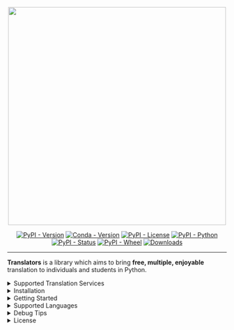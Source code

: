 <p align="center">
  <img src="https://github.com/UlionTse/translators/blob/master/docs/translators_logo.png" width="500"/>
</p>
<p align="center">
  <a href="https://pypi.org/project/translators"><img alt="PyPI - Version" src="https://img.shields.io/pypi/v/translators.svg"></a>
  <a href="https://anaconda.org/conda-forge/translators"><img alt="Conda - Version" src="https://img.shields.io/conda/vn/conda-forge/translators.svg"></a>
  <a href="https://pypi.org/project/translators"><img alt="PyPI - License" src="https://img.shields.io/pypi/l/translators.svg"></a>
  <a href="https://pypi.org/project/translators"><img alt="PyPI - Python" src="https://img.shields.io/pypi/pyversions/translators.svg"></a>
  <a href="https://pypi.org/project/translators"><img alt="PyPI - Status" src="https://img.shields.io/pypi/status/translators.svg"></a>
  <a href="https://pypi.org/project/translators"><img alt="PyPI - Wheel" src="https://img.shields.io/badge/wheel-yes-brightgreen.svg"></a>
  <a href="https://pypi.org/project/translators"><img alt="Downloads" src="https://pepy.tech/badge/translators"></a>
</p>

* * *

**Translators** is a library which aims to bring **free, multiple, enjoyable** translation to individuals and students in Python. 

<details>
<summary>Supported Translation Services</summary>

| ID  | Translator                                                                        | Number of Supported Languages | Advantage                                                                                   | Service                                                                                                           | Status                          |
| --- | --------------------------------------------------------------------------------- | ----------------------------- | ------------------------------------------------------------------------------------------- | ----------------------------------------------------------------------------------------------------------------- | ------------------------------- |
| 1   | [Niutrans](https://niutrans.com/trans)                                            | 302                           | support the most languages in the world                                                     | [Northeastern University](http://english.neu.edu.cn/) / [Niutrans](https://github.com/NiuTrans), China            | /                               |
| 2   | [Alibaba](https://translate.alibaba.com)                                          | 221                           | support most languages, support professional field                                          | [Alibaba](https://damo.alibaba.com/about?lang=en), China                                                          | stable                          |
| 3   | [Baidu](https://fanyi.baidu.com)                                                  | 201                           | support most languages, support professional field, support classical Chinese               | [Baidu](https://ir.baidu.com/company-overview), China                                                             | stable                          |
| 4   | [Iciba](https://www.iciba.com/fy)                                                 | 187                           | support the most languages in the world                                                     | [Kingsoft](https://www.wps.com/about-us/) / [Xiaomi](https://www.mi.com/us/about/), China                         | stable                          |
| 5   | [MyMemory](https://mymemory.translated.net)                                       | 151                           | support the most languages in the world, good at Creole English, Creole French              | [Translated](https://translatedlabs.com/welcome), Italy                                                           | stable                          |
| 6   | [Iflytek](https://fanyi.xfyun.cn/console/trans/text)                              | 140                           | support the most languages in the world                                                     | [Iflytek](https://www.iflytek.com/en/about-us.html), China                                                        | /                               |
| 7   | [Google](https://translate.google.com)                                            | 134                           | support more languages in the world                                                         | [Google](https://about.google/), America                                                                          | stable(offline in China inland) |
| 8   | [VolcEngine](https://translate.volcengine.com)                                    | 122                           | support more languages in the world, support professional field                             | [ByteDance](https://www.bytedance.com/en/), China                                                                 | /                               |
| 9   | [Lingvanex](https://lingvanex.com/demo)                                           | 112                           | support translation of different regions but the same language                              | [Lingvanex](https://lingvanex.com/about-us/), Cyprus                                                              | stable                          |
| 10  | [Bing](https://www.bing.com/Translator)                                           | 110                           | support more languages in the world                                                         | [Microsoft](https://www.microsoft.com/en-us/about), America                                                       | stable                          |
| 11  | [Yandex](https://translate.yandex.com)                                            | 102                           | support more languages in the world, support word to emoji                                  | [Yandex](https://yandex.com/company/), Russia                                                                     | /                               |
| 12  | [Itranslate](https://itranslate.com/webapp)                                       | 101                           | support translation of different regions but the same language, such as en-US, en-UK, en-AU | [Itranslate](https://itranslate.com/about), Austria                                                               | stable                          |
| 13  | [Sogou](https://fanyi.sogou.com/text)                                             | 61                            | support more languages in the world                                                         | [Tencent](https://www.tencent.com/en-us/about.html), China                                                        | stable                          |
| 14  | [ModernMt](https://www.modernmt.com/translate)                                    | 56                            | open-source, support more languages in the world                                            | [Modernmt](https://github.com/modernmt) / [Translated](https://translatedlabs.com/welcome), Italy                 | stable                          |
| 15  | [SysTran](https://www.systran.net/translate/)                                     | 52                            | support more languages in the world                                                         | [SysTran](https://www.systran.net/about/), France                                                                 | stable                          |
| 16  | [Apertium](https://www.apertium.org/)                                             | 45                            | open-source                                                                                 | [Apertium](https://github.com/apertium), Spain                                                                    | stable                          |
| 17  | [Reverso](https://www.reverso.net/text-translation)                               | 42                            | popular on Mac and Iphone                                                                   | [Reverso](https://www.corporate-translation.reverso.com/about-us), France                                         | stable                          |
| 18  | [CloudYi](https://www.cloudtranslation.com/#/translate)                           | 28                            | support main languages                                                                      | [Xiamen University](http://nlp.xmu.edu.cn/) / [CloudTranslation](https://www.cloudtranslation.com/#/about), China | stable                          |
| 19  | [Deepl](https://www.deepl.com/translator)                                         | 27                            | high quality to translate but response slowly                                               | [Deepl](https://jobs.deepl.com/l/en), Germany                                                                     | stable                          |
| 20  | [QQTranSmart](https://transmart.qq.com)                                           | 22                            | support main languages                                                                      | [Tencent](https://www.tencent.com/en-us/about.html), China                                                        | stable                          |
| 21  | [TranslateCom](https://www.translate.com/machine-translation)                     | 21                            | good at English translation                                                                 | [TranslateCom](https://www.translate.com/about-us), America                                                       | stable                          |
| 22  | [Tilde](https://translate.tilde.com/)                                             | 21                            | good at lv, de, fr translation                                                              | [Tilde](https://tilde.com/about), Latvia                                                                          | /                               |
| 23  | [QQFanyi](https://fanyi.qq.com)                                                   | 17                            | support main languages                                                                      | [Tencent](https://www.tencent.com/en-us/about.html), China                                                        | stable                          |
| 24  | [Argos](https://translate.argosopentech.com)                                      | 17                            | open-source                                                                                 | [Argos](https://github.com/argosopentech) / [Libre](https://github.com/LibreTranslate), America                   | stable                          |
| 25  | [TranslateMe](https://translateme.network/)                                       | 16                            | good at English translation                                                                 | [TranslateMe](https://translateme.network/our-team/) / [Neosus](https://neosus.net/about/), Lithuania             | stable                          |
| 26  | [Youdao](https://ai.youdao.com/product-fanyi-text.s)                              | 15                            | support main languages, high quality                                                        | [Netease](https://ir.netease.com/company-overview/corporate-profile), China                                       | stable                          |
| 27  | [Papago](https://papago.naver.com)                                                | 15                            | good at Korean translation                                                                  | [Naver](https://www.navercorp.com/en/naver/company), South Korea                                                  | stable                          |
| 28  | [Marai](https://miraitranslate.com/trial/)                                        | 15                            | good at Japanese translation                                                                | [MaraiTranslate](https://miraitranslate.com/en/company/), Japan                                                   | /                               |
| 29  | [Iflyrec](https://fanyi.iflyrec.com)                                              | 12                            | good at Chinese translation                                                                 | [Iflytek](https://www.iflytek.com/en/about-us.html), China                                                        | stable                          |
| 30  | [Yeekit](https://www.yeekit.com/site/translate)                                   | 10                            | support main languages                                                                      | [CTC](https://www.ctpc.com.cn/cms/enAboutUs.htm), China                                                           | /                               |
| 31  | [LanguageWire](https://www.languagewire.com/en/technology/languagewire-translate) | 8                             | good at English translation                                                                 | [LanguageWire](https://www.languagewire.com/about-us), Denmark                                                    | stable                          |
| 32  | [Caiyun](https://fanyi.caiyunapp.com)                                             | 7                             | high quality to translate but response slowly, support professional field                   | [ColorfulClouds](http://caiyunapp.com/jobs/), China                                                               | stable                          |
| 33  | [Elia](https://elia.eus/translator)                                               | 6                             | good at Basque translation                                                                  | [Elhuyar](https://www.elhuyar.eus/eu/nor-gara), Spain                                                             | stable                          |
| 34  | [Judic](https://judic.io/en/translate)                                            | 4                             | good at European translation                                                                | [CrossLang](https://crosslang.com/about-us/), Belgium                                                             | stable                          |
| 35  | [Mglip](http://fy.mglip.com/pc)                                                   | 3                             | good at Mongolia translation                                                                | [Inner Mongolia University](https://www.imu.edu.cn/yw/Home.htm), China                                            | stable                          |
| 36  | [Utibet](http://mt.utibet.edu.cn/mt)                                              | 2                             | good at Tibet translation                                                                   | [Tibet University](http://www.utibet.edu.cn/), China                                                              | stable                          |

</details>

<details>
<summary>Installation</summary>

```sh
# PYPI
pip install --upgrade translators

# Conda
conda install -c conda-forge translators

# Source
git clone https://github.com/UlionTse/translators.git
cd translators
python setup.py install
```

</details>

<details>
<summary>Getting Started</summary>

```python
import translators as ts

q_text = '季姬寂，集鸡，鸡即棘鸡。棘鸡饥叽，季姬及箕稷济鸡。'
q_html = '''<!DOCTYPE html><html><head><title>《季姬击鸡记》</title></head><body><p>还有另一篇文章《施氏食狮史》。</p></body></html>'''

### usage
_ = ts.preaccelerate_and_speedtest()  # Optional. Caching sessions in advance, which can help improve access speed.

print(ts.translators_pool)
print(ts.translate_text(q_text))
print(ts.translate_html(q_html, translator='alibaba'))

### parameters
help(ts.translate_text)

"""
translate_text(query_text: str, translator: str = 'bing', from_language: str = 'auto', to_language: str = 'en', **kwargs) -> Union[str, dict]
    :param query_text: str, must.
    :param translator: str, default 'bing'.
    :param from_language: str, default 'auto'.
    :param to_language: str, default 'en'.
    :param if_use_preacceleration: bool, default False.
    :param **kwargs:
            :param is_detail_result: bool, default False.
            :param professional_field: str, default None. Support alibaba(), baidu(), caiyun(), cloudYi(), elia(), sysTran(), youdao(), volcEngine() only.
            :param timeout: float, default None.
            :param proxies: dict, default None.
            :param sleep_seconds: float, default 0.
            :param update_session_after_freq: int, default 1000.
            :param update_session_after_seconds: float, default 1500.
            :param if_use_cn_host: bool, default False. Support google(), bing() only.                
            :param reset_host_url: str, default None. Support google(), argos(), yandex() only.
            :param if_check_reset_host_url: bool, default True. Support google(), yandex() only.
            :param if_ignore_empty_query: bool, default False.
            :param limit_of_length: int, default 20000.
            :param if_ignore_limit_of_length: bool, default False.
            :param if_show_time_stat: bool, default False.
            :param show_time_stat_precision: int, default 2.
            :param if_print_warning: bool, default True.
            :param lingvanex_mode: str, default 'B2C', choose from ("B2C", "B2B").
            :param myMemory_mode: str, default "web", choose from ("web", "api").
    :return: str or dict
"""
```

</details>

<details>
<summary>Supported Languages</summary>

| Language             | Language of Translator | [Google](https://translate.google.com) | [Yandex](https://translate.yandex.com) | [Bing](https://www.bing.com/Translator) | [Baidu](https://fanyi.baidu.com) | [Alibaba](https://translate.alibaba.com) | [Tencent](https://fanyi.qq.com) | [Youdao](https://fanyi.youdao.com) | [Sogou](https://fanyi.sogou.com) | [Deepl](https://www.deepl.com/translator) | [Caiyun](https://fanyi.caiyunapp.com) | [Argos](https://translate.argosopentech.com) | others... |
| -------------------- | ---------------------- | -------------------------------------- | -------------------------------------- | --------------------------------------- | -------------------------------- | ---------------------------------------- | ------------------------------- | ---------------------------------- | -------------------------------- | ----------------------------------------- | ------------------------------------- | -------------------------------------------- | --------- |
| english              | en                     | Y                                      | Y                                      | Y                                       | Y                                | Y                                        | Y                               | Y                                  | Y                                | Y                                         | Y                                     | Y                                            | ...       |
| chinese              | zh                     | Y                                      | Y                                      | Y                                       | Y                                | Y                                        | Y                               | Y                                  | Y                                | Y                                         | Y                                     | Y                                            |           |
| arabic               | ar                     | Y                                      | Y                                      | Y                                       | Y(ara)                           | Y                                        | Y                               | Y                                  | Y                                |                                           |                                       | Y                                            |           |
| russian              | ru                     | Y                                      | Y                                      | Y                                       | Y                                | Y                                        | Y                               | Y                                  | Y                                | Y                                         | Y                                     | Y                                            |           |
| french               | fr                     | Y                                      | Y                                      | Y                                       | Y(fra)                           | Y                                        | Y                               | Y                                  | Y                                | Y                                         | Y                                     | Y                                            |           |
| german               | de                     | Y                                      | Y                                      | Y                                       | Y                                |                                          | Y                               | Y                                  | Y                                | Y                                         |                                       | Y                                            |           |
| spanish              | es                     | Y                                      | Y                                      | Y                                       | Y(spa)                           | Y                                        | Y                               | Y                                  | Y                                | Y                                         | Y                                     | Y                                            |           |
| portuguese           | pt                     | Y                                      | Y                                      | Y(pt/pt-pt)                             | Y                                | Y                                        | Y                               | Y                                  | Y                                | Y                                         |                                       | Y                                            |           |
| italian              | it                     | Y                                      | Y                                      | Y                                       | Y                                | Y                                        | Y                               | Y                                  | Y                                | Y                                         |                                       | Y                                            |           |
| japanese             | ja                     | Y                                      | Y                                      | Y                                       | Y(jp)                            |                                          | Y                               | Y                                  | Y                                | Y                                         | Y                                     | Y                                            |           |
| korean               | ko                     | Y                                      | Y                                      | Y                                       | Y(kor)                           |                                          | Y                               | Y                                  | Y                                |                                           |                                       | Y                                            |           |
| greek                | el                     | Y                                      | Y                                      | Y                                       | Y                                |                                          |                                 |                                    | Y                                | Y                                         |                                       |                                              |           |
| dutch                | nl                     | Y                                      | Y                                      | Y                                       | Y                                |                                          |                                 | Y                                  | Y                                | Y                                         |                                       |                                              |           |
| hindi                | hi                     | Y                                      | Y                                      | Y                                       |                                  |                                          | Y                               |                                    | Y                                |                                           |                                       | Y                                            |           |
| turkish              | tr                     | Y                                      | Y                                      | Y                                       |                                  | Y                                        | Y                               |                                    | Y                                |                                           |                                       | Y                                            |           |
| malay                | ms                     | Y                                      | Y                                      | Y                                       |                                  |                                          | Y                               |                                    | Y                                |                                           |                                       |                                              |           |
| thai                 | th                     | Y                                      | Y                                      | Y                                       | Y                                | Y                                        | Y                               |                                    | Y                                |                                           |                                       |                                              |           |
| vietnamese           | vi                     | Y                                      | Y                                      | Y                                       | Y(vie)                           | Y                                        | Y                               | Y                                  | Y                                |                                           |                                       | Y                                            |           |
| indonesian           | id                     | Y                                      | Y                                      | Y                                       |                                  | Y                                        | Y                               | Y                                  | Y                                |                                           |                                       | Y                                            |           |
| hebrew               | he                     | Y(iw)                                  | Y                                      | Y                                       |                                  |                                          |                                 |                                    | Y                                |                                           |                                       |                                              |           |
| polish               | pl                     | Y                                      | Y                                      | Y                                       | Y                                |                                          |                                 |                                    | Y                                | Y                                         |                                       | Y                                            |           |
| mongolian            | mn                     | Y                                      | Y                                      |                                         |                                  |                                          |                                 |                                    |                                  |                                           |                                       |                                              |           |
| czech                | cs                     | Y                                      | Y                                      | Y                                       | Y                                |                                          |                                 |                                    | Y                                | Y                                         |                                       |                                              |           |
| hungarian            | hu                     | Y                                      | Y                                      | Y                                       | Y                                |                                          |                                 |                                    | Y                                | Y                                         |                                       |                                              |           |
| estonian             | et                     | Y                                      | Y                                      | Y                                       | Y(est)                           |                                          |                                 |                                    | Y                                | Y                                         |                                       |                                              |           |
| bulgarian            | bg                     | Y                                      | Y                                      | Y                                       | Y(bul)                           |                                          |                                 |                                    | Y                                | Y                                         |                                       |                                              |           |
| danish               | da                     | Y                                      | Y                                      | Y                                       | Y(dan)                           |                                          |                                 |                                    | Y                                | Y                                         |                                       |                                              |           |
| finnish              | fi                     | Y                                      | Y                                      | Y                                       | Y(fin)                           |                                          |                                 |                                    | Y                                | Y                                         |                                       |                                              |           |
| romanian             | ro                     | Y                                      | Y                                      | Y                                       | Y(rom)                           |                                          |                                 |                                    | Y                                | Y                                         |                                       |                                              |           |
| swedish              | sv                     | Y                                      | Y                                      | Y                                       | Y(swe)                           |                                          |                                 |                                    | Y                                | Y                                         |                                       |                                              |           |
| slovenian            | sl                     | Y                                      | Y                                      | Y                                       | Y(slo)                           |                                          |                                 |                                    | Y                                | Y                                         |                                       |                                              |           |
| persian/farsi        | fa                     | Y                                      | Y                                      | Y                                       |                                  |                                          |                                 |                                    | Y                                |                                           |                                       |                                              |           |
| bosnian              | bs                     | Y                                      | Y                                      | Y(bs-Latn)                              |                                  |                                          |                                 |                                    | Y(bs-Latn)                       |                                           |                                       |                                              |           |
| serbian              | sr                     | Y                                      | Y                                      | Y(sr-Latn/sr-Cyrl)                      |                                  |                                          |                                 |                                    | Y(sr-Latn/sr-Cyrl)               |                                           |                                       |                                              |           |
| fijian               | fj                     |                                        |                                        | Y                                       |                                  |                                          |                                 |                                    | Y                                |                                           |                                       |                                              |           |
| filipino             | tl                     | Y                                      | Y                                      | Y(fil)                                  |                                  |                                          |                                 |                                    | Y(fil)                           |                                           |                                       |                                              |           |
| haitiancreole        | ht                     | Y                                      | Y                                      | Y                                       |                                  |                                          |                                 |                                    | Y                                |                                           |                                       |                                              |           |
| catalan              | ca                     | Y                                      | Y                                      | Y                                       |                                  |                                          |                                 |                                    | Y                                |                                           |                                       |                                              |           |
| croatian             | hr                     | Y                                      | Y                                      | Y                                       |                                  |                                          |                                 |                                    | Y                                |                                           |                                       |                                              |           |
| latvian              | lv                     | Y                                      | Y                                      | Y                                       |                                  |                                          |                                 |                                    | Y                                | Y                                         |                                       |                                              |           |
| lithuanian           | lt                     | Y                                      | Y                                      | Y                                       |                                  |                                          |                                 |                                    | Y                                | Y                                         |                                       |                                              |           |
| urdu                 | ur                     | Y                                      | Y                                      | Y                                       |                                  |                                          |                                 |                                    | Y                                |                                           |                                       |                                              |           |
| ukrainian            | uk                     | Y                                      | Y                                      | Y                                       |                                  |                                          |                                 |                                    | Y                                |                                           |                                       |                                              |           |
| welsh                | cy                     | Y                                      | Y                                      | Y                                       |                                  |                                          |                                 |                                    | Y                                |                                           |                                       |                                              |           |
| tahiti               | ty                     |                                        |                                        | Y                                       |                                  |                                          |                                 |                                    | Y                                |                                           |                                       |                                              |           |
| tongan               | to                     |                                        |                                        | Y                                       |                                  |                                          |                                 |                                    | Y                                |                                           |                                       |                                              |           |
| swahili              | sw                     | Y                                      | Y                                      | Y                                       |                                  |                                          |                                 |                                    | Y                                |                                           |                                       |                                              |           |
| samoan               | sm                     | Y                                      |                                        | Y                                       |                                  |                                          |                                 |                                    | Y                                |                                           |                                       |                                              |           |
| slovak               | sk                     | Y                                      | Y                                      | Y                                       |                                  |                                          |                                 |                                    | Y                                | Y                                         |                                       |                                              |           |
| afrikaans            | af                     | Y                                      | Y                                      | Y                                       |                                  |                                          |                                 |                                    | Y                                |                                           |                                       |                                              |           |
| norwegian            | no                     | Y                                      | Y                                      | Y                                       |                                  |                                          |                                 |                                    | Y                                |                                           |                                       |                                              |           |
| bengali              | bn                     | Y                                      | Y                                      | Y(bn-BD)                                |                                  |                                          |                                 |                                    | Y                                |                                           |                                       |                                              |           |
| malagasy             | mg                     | Y                                      | Y                                      | Y                                       |                                  |                                          |                                 |                                    | Y                                |                                           |                                       |                                              |           |
| maltese              | mt                     | Y                                      | Y                                      | Y                                       |                                  |                                          |                                 |                                    | Y                                |                                           |                                       |                                              |           |
| queretaro otomi      | otq                    |                                        |                                        | Y                                       |                                  |                                          |                                 |                                    | Y                                |                                           |                                       |                                              |           |
| klingon/tlhingan hol | tlh                    |                                        |                                        | Y                                       |                                  |                                          |                                 |                                    | Y                                |                                           |                                       |                                              |           |
| gujarati             | gu                     | Y                                      | Y                                      | Y                                       |                                  |                                          |                                 |                                    |                                  |                                           |                                       |                                              |           |
| tamil                | ta                     | Y                                      | Y                                      | Y                                       |                                  |                                          |                                 |                                    |                                  |                                           |                                       |                                              |           |
| telugu               | te                     | Y                                      | Y                                      | Y                                       |                                  |                                          |                                 |                                    |                                  |                                           |                                       |                                              |           |
| punjabi              | pa                     | Y                                      | Y                                      | Y                                       |                                  |                                          |                                 |                                    |                                  |                                           |                                       |                                              |           |
| amharic              | am                     | Y                                      | Y                                      |                                         |                                  |                                          |                                 |                                    |                                  |                                           |                                       |                                              |           |
| azerbaijani          | az                     | Y                                      | Y                                      |                                         |                                  |                                          |                                 |                                    |                                  |                                           |                                       |                                              |           |
| bashkir              | ba                     |                                        | Y                                      |                                         |                                  |                                          |                                 |                                    |                                  |                                           |                                       |                                              |           |
| belarusian           | be                     | Y                                      | Y                                      |                                         |                                  |                                          |                                 |                                    |                                  |                                           |                                       |                                              |           |
| cebuano              | ceb                    | Y                                      | Y                                      |                                         |                                  |                                          |                                 |                                    |                                  |                                           |                                       |                                              |           |
| chuvash              | cv                     |                                        | Y                                      |                                         |                                  |                                          |                                 |                                    |                                  |                                           |                                       |                                              |           |
| esperanto            | eo                     | Y                                      | Y                                      |                                         |                                  |                                          |                                 |                                    |                                  |                                           |                                       |                                              |           |
| basque               | eu                     | Y                                      | Y                                      |                                         |                                  |                                          |                                 |                                    |                                  |                                           |                                       |                                              |           |
| irish                | ga                     | Y                                      | Y                                      | Y                                       |                                  |                                          |                                 |                                    |                                  |                                           |                                       |                                              |           |
| emoji                | emj                    |                                        | Y                                      |                                         |                                  |                                          |                                 |                                    |                                  |                                           |                                       |                                              |           |
| ...                  | ...                    |                                        |                                        |                                         |                                  |                                          |                                 |                                    |                                  |                                           |                                       |                                              |           |

<details>
<summary>About Chinese Language</summary>

| Language      | Language of Translator | [Google](https://translate.google.com) | [Yandex](https://translate.yandex.com) | [Bing](https://www.bing.com/Translator) | [Baidu](https://fanyi.baidu.com) | [Alibaba](https://translate.alibaba.com) | [Tencent](https://fanyi.qq.com) | [Youdao](https://fanyi.youdao.com) | [Sogou](https://fanyi.sogou.com) | [Iciba](https://www.iciba.com/fy) | [Iflytek](https://fanyi.xfyun.cn/console/trans/text) | [Caiyun](https://fanyi.caiyunapp.com) | [Deepl](https://www.deepl.com/translator) | [Argos](https://translate.argosopentech.com) | [Itranslate](https://itranslate.com/webapp) | [Reverso](https://www.reverso.net/text-translation) | [TranslateCom](https://www.translate.com/machine-translation) | [Papago](https://papago.naver.com) | [Utibet](http://mt.utibet.edu.cn/mt) |
| ------------- | ---------------------- | -------------------------------------- | -------------------------------------- | --------------------------------------- | -------------------------------- | ---------------------------------------- | ------------------------------- | ---------------------------------- | -------------------------------- | --------------------------------- | ---------------------------------------------------- | ------------------------------------- | ----------------------------------------- | -------------------------------------------- | ------------------------------------------- | --------------------------------------------------- | ------------------------------------------------------------- | ---------------------------------- | ------------------------------------ |
| Chinese(简体)   | zh-CHS                 | Y(zh-CN)                               | Y(zh)                                  | Y(zh-Hans)                              | Y(zh)                            | Y(zh)                                    | Y(zh)                           | Y                                  | Y                                | Y(zh)                             | Y(zh)                                                | Y(zh)                                 | Y(zh)                                     | Y(zh)                                        | Y(zh-CN)                                    | Y(zh/chi)                                           | ...                                                           | Y(zh-CN)                           | Y(zh)                                |
| Chinese(繁体)   | zh-CHT                 | Y(zh-TW)                               |                                        | Y(zh-Hant)                              | Y(cht)                           | Y(zh-TW)                                 |                                 |                                    | Y                                | Y(cnt)                            |                                                      |                                       |                                           |                                              | Y(zh-TW)                                    |                                                     |                                                               | Y(zh-TW)                           |                                      |
| Chinese(文言文)  | wyw                    |                                        |                                        |                                         | Y                                |                                          |                                 |                                    |                                  |                                   |                                                      |                                       |                                           |                                              |                                             |                                                     |                                                               |                                    |                                      |
| Chinese(粤语)   | yue                    |                                        |                                        | Y                                       | Y                                |                                          |                                 |                                    | Y                                | Y                                 | Y                                                    |                                       |                                           |                                              | Y(zh-HK)                                    |                                                     |                                                               |                                    |                                      |
| Chinese(内蒙语)  | mn                     | N[外蒙]                                  | N[外蒙]                                  |                                         |                                  |                                          |                                 |                                    |                                  |                                   | Y[内蒙]                                                |                                       |                                           |                                              | N[外蒙]                                       |                                                     |                                                               |                                    |                                      |
| Chinese(维吾尔语) | uy                     |                                        |                                        |                                         |                                  |                                          |                                 |                                    |                                  | Y                                 |                                                      |                                       |                                           |                                              |                                             |                                                     |                                                               |                                    |                                      |
| Chinese(藏语)   | ti                     |                                        |                                        |                                         |                                  |                                          |                                 |                                    |                                  | Y                                 |                                                      |                                       |                                           |                                              |                                             |                                                     |                                                               |                                    | Y                                    |
| Chinese(白苗文)  | mww                    |                                        |                                        | Y                                       |                                  |                                          |                                 |                                    | Y                                | Y                                 |                                                      |                                       |                                           |                                              |                                             |                                                     |                                                               |                                    |                                      |
| Chinese(彝语)   | ii                     |                                        |                                        |                                         |                                  |                                          |                                 |                                    |                                  |                                   | Y                                                    |                                       |                                           |                                              |                                             |                                                     |                                                               |                                    |                                      |
| Chinese(苗语)   | hmn                    |                                        |                                        |                                         |                                  |                                          |                                 |                                    |                                  |                                   |                                                      |                                       |                                           |                                              | Y                                           |                                                     |                                                               |                                    |                                      |
| Chinese(壮语)   | zyb                    |                                        |                                        |                                         |                                  |                                          |                                 |                                    |                                  |                                   |                                                      |                                       |                                           |                                              |                                             |                                                     |                                                               |                                    |                                      |

</details>
</details>

<details>
<summary>Debug Tips</summary>

### Linux Runtime Environment

1. To support javascript runtime environment, you should [download and install Node.js](https://nodejs.org/en/download/).
2. baidu() doesn't work on Linux without desktop.

### HttpError 4xx

1. Check whether you made high frequency requests, especially httperror 429.
2. Check whether this service is provided in your region.
3. Detail to solve [HttpError](https://developer.mozilla.org/en-US/docs/Web/HTTP/Status) itself.
4. [Issue me](https://github.com/UlionTse/translators/issues), thanks.

### NetworkError or ProxyError

1. Check whether the network is connected correctly.
2. Check the proxy are enabled on your computer. If it is enabled, try turning it off or otherwise. 

</details>

<details>
<summary>License</summary>

[MIT Llicense](https://github.com/uliontse/translators/blob/master/LICENSE)

</details>
